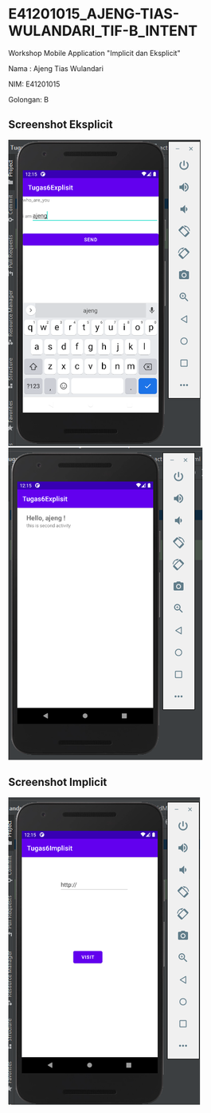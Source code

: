 # E41201015_AJENG-TIAS-WULANDARI_TIF-B_INTENT
Workshop Mobile Application "Implicit dan Eksplicit"

Nama : Ajeng Tias Wulandari <br>

NIM: E41201015

Golongan: B


## Screenshot Eksplicit

![alt text](https://github.com/AjengTiasWulandari/E41201015_AJENG-TIAS-WULANDARI_TIF-B_INTENT/blob/main/Screenshot/Eksplicit/ajeng1.PNG)
![alt text](https://github.com/AjengTiasWulandari/E41201015_AJENG-TIAS-WULANDARI_TIF-B_INTENT/blob/main/Screenshot/Eksplicit/ajeng2.PNG)

## Screenshot Implicit

![alt text](https://github.com/AjengTiasWulandari/E41201015_AJENG-TIAS-WULANDARI_TIF-B_INTENT/blob/main/Screenshot/Implicit/implisit.PNG)

